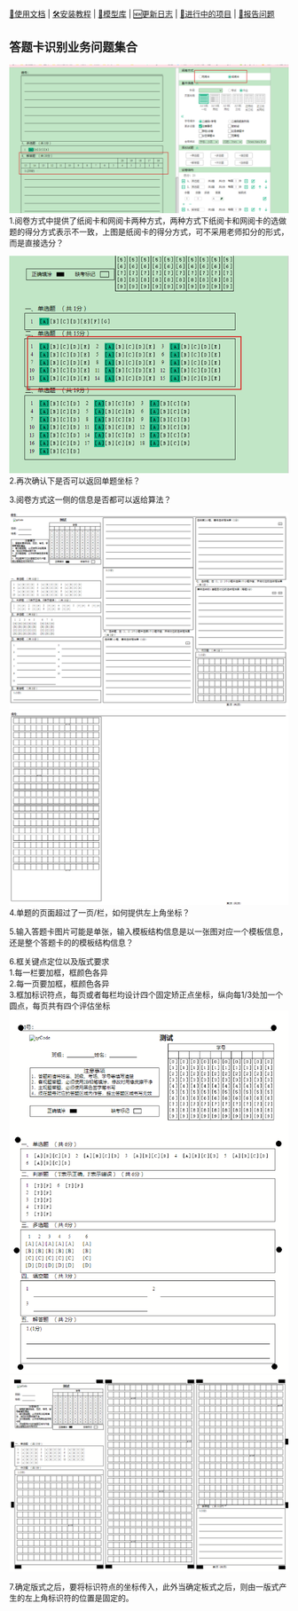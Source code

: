[📘使用文档]() |
[🛠安装教程]() |
[👀模型库]() |
[🆕更新日志]() |
[🚀进行中的项目]() |
[🤔报告问题]()

## 答题卡识别业务问题集合
![纸阅卡](./pics/q1.png#pic_center)    
1.阅卷方式中提供了纸阅卡和网阅卡两种方式，两种方式下纸阅卡和网阅卡的选做题的得分方式表示不一致，上图是纸阅卡的得分方式，可不采用老师扣分的形式，而是直接选分？

![单题坐标](./pics/q2.png#pic_center)      
2.再次确认下是否可以返回单题坐标？

3.阅卷方式这一侧的信息是否都可以返给算法？

![题目排版](./pics/题目排版1.png)   
![题目排版2](./pics/题目排版2.png)    
4.单题的页面超过了一页/栏，如何提供左上角坐标？

5.输入答题卡图片可能是单张，输入模板结构信息是以一张图对应一个模板信息，还是整个答题卡的的模板结构信息？

6.框关键点定位以及版式要求        
1.每一栏要加框，框颜色各异          
2.每一页要加框，框颜色各异             
3.框加标识符点，每页或者每栏均设计四个固定矫正点坐标，纵向每1/3处加一个圆点，每页共有四个评估坐标              
![单栏关键点圆形标注](../data/test_imgs/ac1_bar_circle1.png)
![多栏关键点标注](../data/test_imgs/three_bar_square1.png)

7.确定版式之后，要将标识符点的坐标传入，此外当确定板式之后，则由一版式产生的左上角标识符的位置是固定的。







